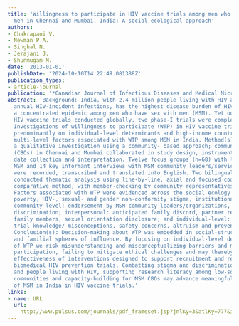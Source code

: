 ```yaml
---
title: 'Willingness to participate in HIV vaccine trials among men who have sex with
  men in Chennai and Mumbai, India: A social ecological approach'
authors:
- Chakrapani V.
- Newman P.A.
- Singhal N.
- Jerajani J.
- Shunmugam M.
date: '2013-01-01'
publishDate: '2024-10-10T14:22:49.081388Z'
publication_types:
- article-journal
publication: '*Canadian Journal of Infectious Diseases and Medical Microbiology*'
abstract: 'Background: India, with 2.4 million people living with HIV and 120,000
  annual HIV-incident infections, has the highest disease burden of HIV in Asia, and
  a concentrated epidemic among men who have sex with men (MSM). Yet out of textgreater235
  HIV vaccine trials conducted globally, two phase-I trials were completed in India.
  Investigations of willingness to participate (WTP) in HIV vaccine trials have focused
  predominantly on individual-level determinants and high-income countries. We explored
  multi-level factors associated with WTP among MSM in India. Method(s): We conducted
  a qualitative investigation using a community- based approach; community-based organizations
  (CBOs) in Chennai and Mumbai collaborated in study design, instrument development,
  data collection and interpretation. Twelve focus groups (n=68) with low-socioeconomic
  MSM and 14 key informant interviews with MSM community leaders/service providers
  were recorded, transcribed and translated into English. Two bilingual investigators
  conducted thematic analysis using line-by-line, axial and focused coding and a constant
  comparative method, with member-checking by community representatives. Results :
  Factors associated with WTP were evidenced across the social ecology of MSM - social-structural:
  poverty, HIV-, sexual- and gender non-conformity stigma, institutionalized discrimination;
  community-level: endorsement by MSM community leaders/organizations, fear of in-group
  discrimination; interpersonal: anticipated family discord, partner rejection, financially-dependent
  family members, sexual orientation disclosure; and individual-level: HIV vaccine
  trial knowledge/ misconceptions, safety concerns, altruism and preventive misconception.
  Conclusion(s): Decision-making about WTP was embedded in social-structural, community
  and familial spheres of influence. By focusing on individual-level determinants
  of WTP we risk misunderstanding and misconceptualizing barriers and motivators to
  participation, failing to mitigate ethical challenges and may thereby limit the
  effectiveness of interventions designed to support recruitment and retention in
  biomedical HIV prevention trials. Combatting stigma and discrimination against MSM
  and people living with HIV, supporting research literacy among low-socioeconomic
  communities and capacity-building for MSM CBOs may advance meaningful engagement
  of MSM in India in HIV vaccine trials.'
links:
- name: URL
  url: 
    http://www.pulsus.com/journals/pdf_frameset.jsp?jnlKy=3&atlKy=777&isArt=f&jnlAdvert=Infdis&adverifHCTp=&supKy=516&sTitle=CAHR%20Abstracts%2C%20Pulsus%20Group%20Inc&VisitorType=Consumer
---
```

